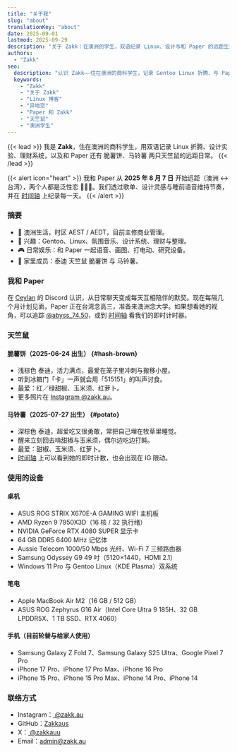 ```yaml
---
title: "关于我"
slug: "about"
translationKey: "about"
date: 2025-09-01
lastmod: 2025-09-29
description: "关于 Zakk：在澳洲的学生，双语纪录 Linux、设计与和 Paper 的远距生活。"
authors:
  - "Zakk"
seo:
  description: "认识 Zakk——住在澳洲的商科学生，记录 Gentoo Linux 折腾、与 Paper 的异地恋，以及脆薯饼和马铃薯两只天竺鼠的日常。"
  keywords:
    - "Zakk"
    - "关于 Zakk"
    - "Linux 博客"
    - "异地恋"
    - "Paper 和 Zakk"
    - "天竺鼠"
    - "澳洲学生"
---
```


{{< lead >}}
我是 **Zakk**，住在澳洲的商科学生，用双语记录 Linux 折腾、设计实验、理财系统，以及和 Paper 还有 脆薯饼、马铃薯 两只天竺鼠的远距日常。
{{< /lead >}}

{{< alert icon="heart" >}}
我和 Paper 从 **2025 年 8 月 7 日** 开始远距（澳洲 ↔ 台湾），两个人都是泛性恋 🩷💛🩵。我们透过歌单、设计灵感与睡前语音维持节奏，并在 [时间轴](/zh-cn/timeline/#couple) 上纪录每一天。
{{< /alert >}}

### 摘要
- 📍 澳洲生活，时区 AEST / AEDT，目前主修商业管理。
- 🧠 兴趣：Gentoo、Linux、氛围音乐、设计系统、理财与整理。
- 🎮 日常娱乐：和 Paper 一起语音、画图、打电动、研究设备。
- 🐹 家里成员：泰迪 天竺鼠 脆薯饼 与 马铃薯。

### 我和 Paper
在 [Ceylan](https://www.youtube.com/@xilanceylan) 的 Discord 认识，从日常聊天变成每天互相陪伴的默契。现在每隔几个月计划见面，Paper 正在台湾念高三，准备来澳洲念大学。如果想看她的视角，可以追踪 [@abyss_74.50](https://www.instagram.com/abyss_74.50/)，或到 [时间轴](/zh-cn/timeline/#couple) 看我们的即时计时器。

### 天竺鼠
#### 脆薯饼（2025-06-24 出生） {#hash-brown}
- 浅棕色 泰迪，活力满点，最爱在笼子里冲刺与搬移小屋。
- 听到冰箱门「卡」一声就会用「515151」的叫声讨食。
- 最爱：红／绿甜椒、玉米须、红萝卜。
- 更多照片在 [Instagram @zakk.au](https://www.instagram.com/zakk.au/)。

#### 马铃薯（2025-07-27 出生） {#potato}
- 深棕色 泰迪，超爱吃又很勇敢，常把自己埋在牧草里睡觉。
- 醒来立刻回去啃甜椒与玉米须，偶尔边吃边打盹。
- 最爱：甜椒、玉米须、红萝卜。
- [时间轴](/zh-cn/timeline/#potato) 上可以看到她的即时计数，也会出现在 IG 限动。

### 使用的设备
#### 桌机
- ASUS ROG STRIX X670E-A GAMING WIFI 主机板
- AMD Ryzen 9 7950X3D（16 核 / 32 执行绪）
- NVIDIA GeForce RTX 4080 SUPER 显示卡
- 64 GB DDR5 6400 MHz 记忆体
- Aussie Telecom 1000/50 Mbps 光纤、Wi-Fi 7 三频路由器
- Samsung Odyssey G9 49 吋（5120×1440，HDMI 2.1）
- Windows 11 Pro 与 Gentoo Linux（KDE Plasma）双系统

#### 笔电
- Apple MacBook Air M2（16 GB / 512 GB）
- ASUS ROG Zephyrus G16 Air（Intel Core Ultra 9 185H、32 GB LPDDR5X、1 TB SSD、RTX 4060）

#### 手机（目前轮替与给家人使用）
- Samsung Galaxy Z Fold 7、Samsung Galaxy S25 Ultra、Google Pixel 7 Pro
- iPhone 17 Pro、iPhone 17 Pro Max、iPhone 16 Pro
- iPhone 15 Pro、iPhone 15 Pro Max、iPhone 14 Pro、iPhone 14

### 联络方式
- Instagram：[ @zakk.au ](https://www.instagram.com/zakk.au/)
- GitHub：[Zakkaus](https://github.com/Zakkaus)
- X：[ @zakkauu ](https://x.com/zakkauu)
- Email：[admin@zakk.au](mailto:admin@zakk.au)